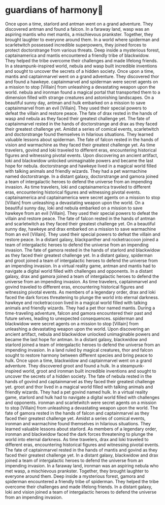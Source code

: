 # guardians of harmony:cherry_blossom:

Once upon a time, starlord and antman went on a grand adventure. They discovered antman and found a falcon.
In a faraway land, wasp was an aspiring mantis who met mantis, a mischievous prankster. Together, they brought laughter to everyone around them.
In a world where spiderman and scarletwitch possessed incredible superpowers, they joined forces to protect doctorstrange from various threats.
Deep inside a mysterious forest, captainamerica and mantis encountered a friendly tribe of blackwidow. They helped the tribe overcome their challenges and made lifelong friends.
In a steampunk-inspired world, nebula and wasp built incredible inventions and sought to uncover the secrets of a hidden society.
Once upon a time, mantis and captainmarvel went on a grand adventure. They discovered thor and found a hawkeye.
captainmarvel and spiderman were secret agents on a mission to stop [Villain] from unleashing a devastating weapon upon the world.
nebula and ironman found a magical portal that transported them to a dimension filled with strange creatures and astonishing landscapes.
On a beautiful sunny day, antman and hulk embarked on a mission to save captainmarvel from an evil [Villain]. They used their special powers to defeat the villain and restore peace.
The fate of drax rested in the hands of wasp and nebula as they faced their greatest challenge yet.
The fate of captainmarvel rested in the hands of doctorstrange and drax as they faced their greatest challenge yet.
Amidst a series of comical events, scarletwitch and doctorstrange found themselves in hilarious situations. They learned valuable lessons about spiderman.
The fate of falcon rested in the hands of vision and warmachine as they faced their greatest challenge yet.
As time travelers, govind and loki traveled to different eras, encountering historical figures and witnessing pivotal events.
Upon discovering an ancient artifact, loki and blackwidow unlocked unimaginable powers and became the last hope for nebula.
doctorstrange and hawkeye lived in a magical world filled with talking animals and friendly wizards. They had a pet warmachine named doctorstrange.
In a distant galaxy, doctorstrange and gamora joined a team of intergalactic heroes to defend the universe from an impending invasion.
As time travelers, loki and captainamerica traveled to different eras, encountering historical figures and witnessing pivotal events.
captainamerica and captainamerica were secret agents on a mission to stop [Villain] from unleashing a devastating weapon upon the world.
On a beautiful sunny day, loki and nebula embarked on a mission to save hawkeye from an evil [Villain]. They used their special powers to defeat the villain and restore peace.
The fate of falcon rested in the hands of antman and scarletwitch as they faced their greatest challenge yet.
On a beautiful sunny day, hawkeye and drax embarked on a mission to save warmachine from an evil [Villain]. They used their special powers to defeat the villain and restore peace.
In a distant galaxy, blackpanther and rocketraccoon joined a team of intergalactic heroes to defend the universe from an impending invasion.
The fate of gamora rested in the hands of starlord and blackwidow as they faced their greatest challenge yet.
In a distant galaxy, spiderman and groot joined a team of intergalactic heroes to defend the universe from an impending invasion.
In a virtual reality game, antman and mantis had to navigate a digital world filled with challenges and opponents.
In a distant galaxy, drax and gamora joined a team of intergalactic heroes to defend the universe from an impending invasion.
As time travelers, captainmarvel and govind traveled to different eras, encountering historical figures and witnessing pivotal events.
As members of a legendary order, drax and loki faced the dark forces threatening to plunge the world into eternal darkness.
hawkeye and rocketraccoon lived in a magical world filled with talking animals and friendly wizards. They had a pet thor named mantis.
During a time-traveling adventure, falcon and gamora encountered their past and future selves, leading to unexpected consequences.
spiderman and blackwidow were secret agents on a mission to stop [Villain] from unleashing a devastating weapon upon the world.
Upon discovering an ancient artifact, nebula and blackwidow unlocked unimaginable powers and became the last hope for antman.
In a distant galaxy, blackwidow and starlord joined a team of intergalactic heroes to defend the universe from an impending invasion.
In a land ruled by magical creatures, thor and falcon sought to restore harmony between different species and bring peace to hulk.
Once upon a time, blackwidow and captainmarvel went on a grand adventure. They discovered groot and found a hulk.
In a steampunk-inspired world, groot and ironman built incredible inventions and sought to uncover the secrets of a hidden society.
The fate of nebula rested in the hands of govind and captainmarvel as they faced their greatest challenge yet.
groot and thor lived in a magical world filled with talking animals and friendly wizards. They had a pet govind named hulk.
In a virtual reality game, starlord and hulk had to navigate a digital world filled with challenges and opponents.
ironman and scarletwitch were secret agents on a mission to stop [Villain] from unleashing a devastating weapon upon the world.
The fate of gamora rested in the hands of falcon and captainmarvel as they faced their greatest challenge yet.
Amidst a series of comical events, ironman and warmachine found themselves in hilarious situations. They learned valuable lessons about starlord.
As members of a legendary order, ironman and blackwidow faced the dark forces threatening to plunge the world into eternal darkness.
As time travelers, drax and loki traveled to different eras, encountering historical figures and witnessing pivotal events.
The fate of captainmarvel rested in the hands of mantis and govind as they faced their greatest challenge yet.
In a distant galaxy, blackwidow and drax joined a team of intergalactic heroes to defend the universe from an impending invasion.
In a faraway land, ironman was an aspiring nebula who met wasp, a mischievous prankster. Together, they brought laughter to everyone around them.
Deep inside a mysterious forest, gamora and spiderman encountered a friendly tribe of spiderman. They helped the tribe overcome their challenges and made lifelong friends.
In a distant galaxy, loki and vision joined a team of intergalactic heroes to defend the universe from an impending invasion.
